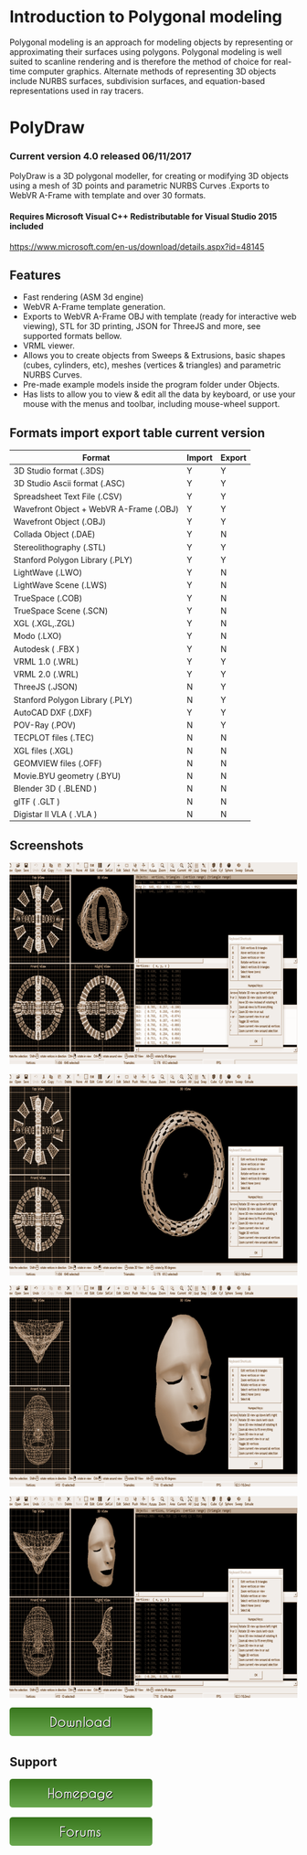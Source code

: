 # Introduction to Polygonal modeling 

Polygonal modeling is an approach for modeling objects by representing or approximating their surfaces using polygons. Polygonal modeling is well suited to scanline rendering and is therefore the method of choice for real-time computer graphics. Alternate methods of representing 3D objects include NURBS surfaces, subdivision surfaces, and equation-based representations used in ray tracers.

# PolyDraw

### Current version 4.0 released 06/11/2017

PolyDraw is a 3D polygonal modeller, for creating or modifying 3D objects using a mesh of 3D points and parametric NURBS Curves .Exports to WebVR A-Frame with template and over 30 formats.

#### Requires Microsoft Visual C++ Redistributable for Visual Studio 2015 included

https://www.microsoft.com/en-us/download/details.aspx?id=48145

## Features 

* Fast rendering (ASM 3d engine)
* WebVR A-Frame template generation.
* Exports to WebVR A-Frame OBJ with template (ready for interactive web viewing), STL for 3D printing, JSON for ThreeJS and more, see supported formats bellow.
* VRML viewer.
* Allows you to create objects from Sweeps & Extrusions, basic shapes (cubes, cylinders, etc), meshes (vertices & triangles) and parametric NURBS Curves.
* Pre-made example models inside the program folder under Objects. 
* Has lists to allow you to view & edit all the data by keyboard, or use your mouse with the menus and toolbar, including mouse-wheel support.

## Formats import export table current version

|Format  | Import | Export |
| ------------- | ------------- | ------------- |
| 3D Studio format  (.3DS) | Y | Y |
| 3D Studio Ascii format (.ASC)  | Y  | Y |
| Spreadsheet Text File (.CSV) | Y  | Y |
| Wavefront Object + WebVR A-Frame (.OBJ)  | Y  | Y |
| Wavefront Object (.OBJ)  | Y  | Y |
| Collada Object (.DAE)  | Y  | N |
| Stereolithography (.STL)  | Y  | Y |
| Stanford Polygon Library (.PLY)  | Y  | Y |
| LightWave (.LWO)  | Y  | N |
| LightWave Scene (.LWS)  | Y  | N |
| TrueSpace (.COB)  | Y  | N |
| TrueSpace Scene (.SCN)  | Y  | N |
| XGL (.XGL,.ZGL)  | Y  | N |
| Modo (.LXO)  | Y  | N |
| Autodesk  ( .FBX )  | Y  | N |
| VRML 1.0 (.WRL)  | Y  | Y |
| VRML 2.0 (.WRL)  | Y  | Y |
| ThreeJS (.JSON)  | N  | Y |
| Stanford Polygon Library (.PLY) | N  | Y |
| AutoCAD DXF (.DXF) | Y  | Y |
| POV-Ray (.POV) | N  | Y |
| TECPLOT files (.TEC) | N  | N |
| XGL files (.XGL) | N  | N |
| GEOMVIEW files (.OFF) | N  | N |
| Movie.BYU geometry (.BYU) | N  | N |
| Blender 3D ( .BLEND ) | N  | N |
| glTF  ( .GLT ) | N  | N |
| Digistar II VLA  ( .VLA )  | N  | N |

## Screenshots

![PolyDraw](/images/01.png)

![PolyDraw](/images/02.png)

![PolyDraw](/images/03.png)

![PolyDraw](/images/04.png)

[![You can download here.](/images/button_download.png)](https://dl.orangedox.com/YYR2ih46hcVPtlG8lq?dl=1)

## Support

[![Visit homepage.](/images/button_homepage.png)](https://ptsource.eu/)

[![The forums home page.](/images/button_forums.png)](https://www.facebook.com/www.ptsource.eu/)
